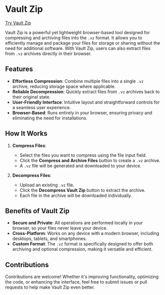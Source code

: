 # Vault Zip

[Try Vault Zip](https://htmlpreview.github.io/?https://github.com/mateo-cogeanu/Vault-zip/blob/main/Vault_zip.html)

Vault Zip is a powerful yet lightweight browser-based tool designed for compressing and archiving files into the `.vz` format. It allows you to efficiently manage and package your files for storage or sharing without the need for additional software. With Vault Zip, users can also extract files from `.vz` archives directly in their browser.

## Features

- **Effortless Compression**: Combine multiple files into a single `.vz` archive, reducing storage space where applicable.
- **Reliable Decompression**: Quickly extract files from `.vz` archives back to their original state.
- **User-Friendly Interface**: Intuitive layout and straightforward controls for a seamless user experience.
- **Browser-Based**: Runs entirely in your browser, ensuring privacy and eliminating the need for installations.

## How It Works

1. **Compress Files**:  
   - Select the files you want to compress using the file input field.  
   - Click the **Compress and Archive Files** button to create a `.vz` archive.  
   - A `.vz` file will be generated and downloaded to your device.  

2. **Decompress Files**:  
   - Upload an existing `.vz` file.  
   - Click the **Decompress Vault Zip** button to extract the archive.  
   - Each file in the archive will be downloaded individually.  

## Benefits of Vault Zip

- **Secure and Private**: All operations are performed locally in your browser, so your files never leave your device.  
- **Cross-Platform**: Works on any device with a modern browser, including desktops, tablets, and smartphones.  
- **Custom Format**: The `.vz` format is specifically designed to offer both archiving and optional compression, making it versatile and efficient.  

## Contributions

Contributions are welcome! Whether it's improving functionality, optimizing the code, or enhancing the interface, feel free to submit issues or pull requests to help make Vault Zip even better.
